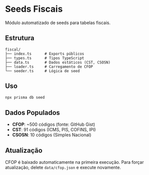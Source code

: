 # Seeds Fiscais

Módulo automatizado de seeds para tabelas fiscais.

## Estrutura

```
fiscal/
├── index.ts      # Exports públicos
├── types.ts      # Tipos TypeScript
├── data.ts       # Dados estáticos (CST, CSOSN)
├── loader.ts     # Carregamento de CFOP
└── seeder.ts     # Lógica de seed
```

## Uso

```bash
npx prisma db seed
```

## Dados Populados

- **CFOP**: ~500 códigos (fonte: GitHub Gist)
- **CST**: 91 códigos (ICMS, PIS, COFINS, IPI)
- **CSOSN**: 10 códigos (Simples Nacional)

## Atualização

CFOP é baixado automaticamente na primeira execução.
Para forçar atualização, delete `data/cfop.json` e execute novamente.

